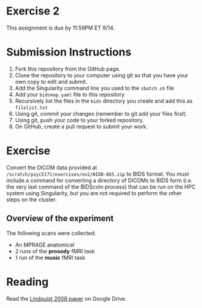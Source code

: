 # Exercise 2

This assignment is due by 11:59PM ET 9/14.

# Submission Instructions

1. Fork this repository from the GitHub page.
2. Clone the repository to your computer using git so that you have your own copy to edit and submit.
3. Add the Singularity command line you used to the `sbatch.sh` file
4. Add your `bidsmap.yaml` file to this repository
5. Recursively list the files in the `bids` directory you create and add this as `filelist.txt`
5. Using git, commit your changes (remember to git add your files first).
6. Using git, push your code to your forked repository.
7. On GitHub, create a pull request to submit your work.

# Exercise

Convert the DICOM data provided at `/scratch/psyc5171/exercises/ex2/NIDB-865.zip` to BIDS format. You must include a command for converting a directory of DICOMs to BIDS form (i.e. the very last command of the BIDScoin process) that can be run on the HPC system using Singularity, but you are not required to perform the other steps on the cluster.


## Overview of the experiment

The following scans were collected:

- An MPRAGE anatomical
- 2 runs of the **prosody** fMRI task
- 1 run of the **music** fMRI task

# Reading

Read the [Lindquist 2008 paper](https://drive.google.com/drive/folders/1k_z_ZGM14KMywg4sRymFHIKSWqdDGd5t) on Google Drive.


